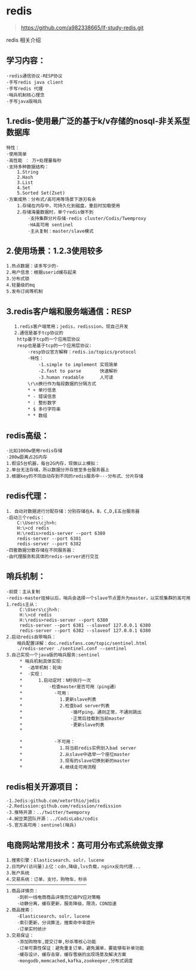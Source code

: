 # redis
>https://github.com/a982338665/lf-study-redis.git

redis 相关介绍


## 学习内容：

    ·redis通信协议-RESP协议
    ·手写redis java client
    ·手写redis 代理
    ·哨兵机制核心理念
    ·手写java版哨兵

## 1.redis-使用最广泛的基于k/v存储的nosql-非关系型数据库
   
    特性：
    ·使用简单
    ·高性能 ： 万+处理量每秒
    ·支持多种数据结构：
        1.String
        2.Hash
        3.List
        4.Set
        5.Sorted Set(Zset)
    ·方案成熟：分布式/高可用等场景下游刃有余
        1.存储在内存中，可持久化到磁盘，重启时加载使用
        2.存储海量数据时，单个redis做不到
            ·支持集群分片存储-redis cluster/Codis/Twemproxy
            ·HA高可用 sentinel
            ·主从复制：master/slave模式

## 2.使用场景：1.2.3使用较多
   
    1.热点数据：读多写少的-
    2.用户信息：根据userid缓存起来
    3.分布式锁
    4.轻量级的mq
    5.发布订阅等机制

## 3.redis客户端和服务端通信：RESP
   
       1.redis客户端常用；jedis，redission，现自己开发
       2.通信是基于tcp协议的
        http基于tcp的一个应用层协议
        resp也是基于tcp的一个应用层协议:
            ·resp协议官方解释：redis.io/topics/protocol
            ·特性：
                -1.simple to implement 实现简单
                -2.fast to parse       快速解析
                -3.human readable      人可读
            \r\n换行作为每段数据的分隔方式
            * + 单行信息
            * - 错误信息
            * : 整形数字
            * $ 多行字符串
            * * 数组
## redis高级：
    
    ·比如1000w使用redis存储
    ·200w距离占2G内存
    1.假设5台机器，每台2G内存，现做以上模拟：
    2.单台无法存储，所以数据分开存放至多台服务器上
    3.根据key的不同自动存到不同的redis服务中---分布式、分片存储
    
## redis代理：

    1. 自动对数据进行分配存储：分别存储在A，B，C,D,E五台服务器
    -启动三个redis：
        C:\Users\cjh>h:
        H:\>cd redis
        H:\redis>redis-server --port 6380
        redis-server --port 6381
        redis-server --port 6382
    -四套数据分散存储在不同服务器：
    -由代理服务和具体的redis-server进行交互

## 哨兵机制：
   
    -前提：主从复制
    -redis-master挂掉以后，哨兵会选择一个slave节点晋升为master，以实现集群的高可用
    1.redis主从：
         C:\Users\cjh>h:
         H:\>cd redis
         H:\redis>redis-server --port 6380
         redis-server --port 6381 --slaveof 127.0.0.1 6380
         redis-server --port 6382 --slaveof 127.0.0.1 6380
    2.启动redis自带哨兵：
        哨兵配置详解：doc.redisfans.com/topic/sentinel.html
        ./redis-server ./sentinel.conf --sentinel
    3.自己实现一个java版的哨兵服务:sentinel
         * 哨兵机制具体实现:
         *  ·选举机制：轮询
         *  ·实现：
         *      1.启动定时：N秒执行一次
         *          ·检查master是否可用（ping通）
         *            ·可用：
         *              1.更新slave列表
         *              2.检查bad server列表
         *                  ·循坏ping，通则正常，不通则跳出
         *                  ·正常后挂载到当前master
         *                  ·更新slave列表
         *

         *            ·不可用：
         *              1.将当前redis实例划入bad server
         *              2.从slave中选举一个座位master
         *              3.现有的slave切换到新的master
         *              4.继续走可用流程
## redis相关开源项目：
   
    -1.Jedis:github.com/xetorthio/jedis
    -2.Redission:github.com/redission/redission
    -3.推特开源：../twitter/twemporxy
    -4.豌豆荚团队开源：../CodisLabs/codis
    -5.官方高可用：sentinel(哨兵)

## 电商网站常用技术：高可用分布式系统做支撑
 
    1.搜索引擎：Elasticsearch，solr，lucene
    2.日均PV(访问量)上亿：cdn,降级,lvs负载，nginx反向代理...
    3.账户系统
    4.交易系统：订单，支付，购物车，秒杀
    ——————————————————————————————
    1.商品详情页：
        ·剖析一线电商商品详情页亿级PV应对策略
        ·动静分离，缓存更新，服务降级，限流，CDN加速
    2.商品搜索：
        ·Elasticsearch，solr，lucene
        ·索引更新，分词算法，搜索命中率提升
        ·订单实时统计
    3.交易保证：
        ·添加购物车,提交订单,秒杀等核心功能
        ·订单可靠性保证：避免重复订单，避免漏单，要能够有补单功能
        ·缓存设计，缓存击穿，缓存雪崩的出现场景及解决方案
        ·mongodb,memcached,kafka,zookeeper,分布式调度

